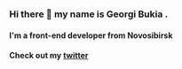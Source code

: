 ### Hi there 👋 my name is **Georgi Bukia** .
#### I'm a front-end developer from **Novosibirsk**
#### Check out my [twitter](https://twitter.com/Bukija)
